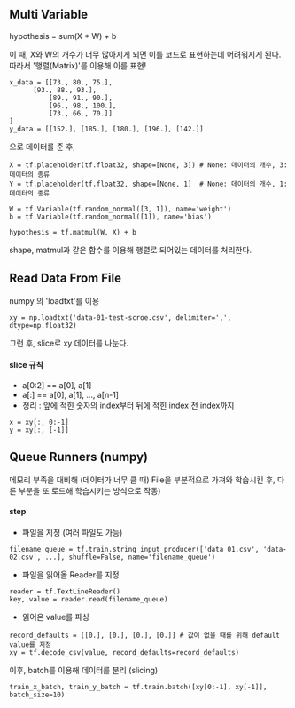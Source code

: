 ## Multi Variable
hypothesis = sum(X * W) + b

이 때, X와 W의 개수가 너무 많아지게 되면 이를 코드로 표현하는데 어려워지게 된다.
따라서 '행렬(Matrix)'를 이용해 이를 표현!

```
x_data = [[73., 80., 75.],
	  [93., 88., 93.],
          [89., 91., 90.],
          [96., 98., 100.],
          [73., 66., 70.]]
]
y_data = [[152.], [185.], [180.], [196.], [142.]]
```
으로 데이터를 준 후,
```
X = tf.placeholder(tf.float32, shape=[None, 3]) # None: 데이터의 개수, 3: 데이터의 종류
Y = tf.placeholder(tf.float32, shape=[None, 1]  # None: 데이터의 개수, 1: 데이터의 종류

W = tf.Variable(tf.random_normal([3, 1]), name='weight')
b = tf.Variable(tf.random_normal([1]), name='bias')

hypothesis = tf.matmul(W, X) + b
```
shape, matmul과 같은 함수를 이용해 행렬로 되어있는 데이터를 처리한다.

## Read Data From File
numpy 의 'loadtxt'를 이용

```
xy = np.loadtxt('data-01-test-scroe.csv', delimiter=',', dtype=np.float32)
```
그런 후, slice로 xy 데이터를 나눈다.

#### slice 규칙
* a[0:2] == a[0], a[1]
* a[:] == a[0], a[1], ..., a[n-1]
* 정리 : 앞에 적힌 숫자의 index부터 뒤에 적힌 index 전 index까지

```
x = xy[:, 0:-1]
y = xy[:, [-1]]
```

## Queue Runners (numpy)
메모리 부족을 대비해 (데이터가 너무 클 때)
File을 부분적으로 가져와 학습시킨 후, 다른 부분을 또 로드해 학습시키는 방식으로 작동)

#### step
* 파일을 지정 (여러 파일도 가능)
```
filename_queue = tf.train.string_input_producer(['data_01.csv', 'data-02.csv', ...], shuffle=False, name='filename_queue')
```
* 파일을 읽어올 Reader를 지정
```
reader = tf.TextLineReader()
key, value = reader.read(filename_queue)
```
* 읽어온 value를 파싱
```
record_defaults = [[0.], [0.], [0.], [0.]] # 값이 없을 때를 위해 default value를 지정
xy = tf.decode_csv(value, record_defaults=record_defaults)
```

이후, batch를 이용해 데이터를 분리 (slicing)
```
train_x_batch, train_y_batch = tf.train.batch([xy[0:-1], xy[-1]], batch_size=10)
```
